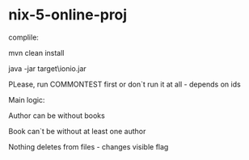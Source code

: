 # nix-5-online-proj
complile: 

mvn clean install

java -jar target\ionio.jar



PLease, run COMMONTEST first or don`t run it at all - depends on ids

Main logic:

Author can be without books

Book can`t be without at least one author

Nothing deletes from files - changes visible flag
 
 